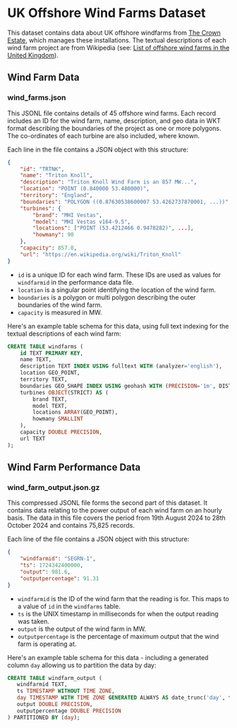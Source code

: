# UK Offshore Wind Farms Dataset

This dataset contains data about UK offshore windfarms from [The Crown Estate](https://www.thecrownestate.co.uk/en-gb/what-we-do/asset-map/), which manages these installations.  The textual descriptions of each wind farm project are from Wikipedia (see: [List of offshore wind farms in the United Kingdom](https://en.wikipedia.org/wiki/List_of_offshore_wind_farms_in_the_United_Kingdom)).

## Wind Farm Data

### wind_farms.json

This JSONL file contains details of 45 offshore wind farms.  Each record includes an ID for the wind farm, name, description, and geo data in WKT format describing the boundaries of the project as one or more polygons.  The co-ordinates of each turbine are also included, where known.
 
Each line in the file contains a JSON object with this structure:

```json
{
    "id": "TRTNK", 
    "name": "Triton Knoll", 
    "description": "Triton Knoll Wind Farm is an 857 MW...",
    "location": "POINT (0.840000 53.480000)", 
    "territory": "England", 
    "boundaries": "POLYGON ((0.87630538600007 53.4262737870001, ...))", 
    "turbines": {
        "brand": "MHI Vestas", 
        "model": "MHI Vestas v164-9.5", 
        "locations": ["POINT (53.4212466 0.9478282)", ...], 
        "howmany": 90
    }, 
    "capacity": 857.0, 
    "url": "https://en.wikipedia.org/wiki/Triton_Knoll"
}
```

* `id` is a unique ID for each wind farm.  These IDs are used as values for `windfarmid` in the performance data file.
* `location` is a singular point identifying the location of the wind farm.
* `boundaries` is a polygon or multi polygon describing the outer boundaries of the wind farm.
* `capacity` is measured in MW.

Here's an example table schema for this data, using full text indexing for the textual descriptions of each wind farm:

```sql
CREATE TABLE windfarms (
    id TEXT PRIMARY KEY,
    name TEXT,
    description TEXT INDEX USING fulltext WITH (analyzer='english'),
    location GEO_POINT,
    territory TEXT,
    boundaries GEO_SHAPE INDEX USING geohash WITH (PRECISION='1m', DISTANCE_ERROR_PCT=0.025),
    turbines OBJECT(STRICT) AS (
        brand TEXT,
        model TEXT,
        locations ARRAY(GEO_POINT),
        howmany SMALLINT
    ),
    capacity DOUBLE PRECISION,
    url TEXT
);
```

## Wind Farm Performance Data

### wind_farm_output.json.gz

This compressed JSONL file forms the second part of this dataset. It contains data relating to the power output of each wind farm on an hourly basis.  The data in this file covers the period from 19th August 2024 to 28th October 2024 and contains 75,825 records. 

Each line of the file contains a JSON object with this structure:

```json
{
    "windfarmid": "SEGRN-1",
    "ts": 1724342400000,
    "output": 981.6,
    "outputpercentage": 91.31
}
```

* `windfarmid` is the ID of the wind farm that the reading is for.  This maps to a value of `id` in the `windfarms` table.
* `ts` is the UNIX timestamp in milliseconds for when the output reading was taken.
* `output` is the output of the wind farm in MW.
* `outputpercentage` is the percentage of maximum output that the wind farm is operating at.

Here's an example table schema for this data - including a generated column `day` allowing us to partition the data by day:

```sql
CREATE TABLE windfarm_output (
   windfarmid TEXT,
   ts TIMESTAMP WITHOUT TIME ZONE,
   day TIMESTAMP WITH TIME ZONE GENERATED ALWAYS AS date_trunc('day', ts),
   output DOUBLE PRECISION,
   outputpercentage DOUBLE PRECISION
) PARTITIONED BY (day);
```
